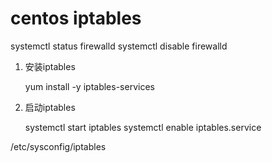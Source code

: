 # centos iptables

systemctl status firewalld
systemctl disable firewalld

1. 安装iptables

    yum install -y iptables-services

2. 启动iptables

    systemctl start iptables
    systemctl enable iptables.service

/etc/sysconfig/iptables
